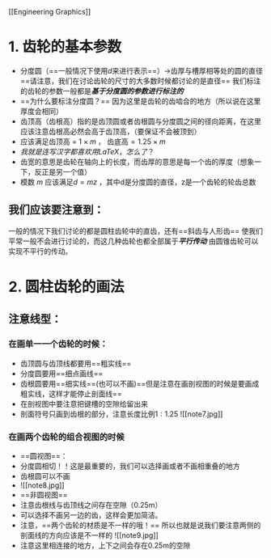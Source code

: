 [[Engineering Graphics]]
# 1. 齿轮的基本参数
- 分度圆（==一般情况下使用$d$来进行表示==）->齿厚与槽厚相等处的圆的直径 ==请注意，我们在讨论齿轮的尺寸的大多数时候都讨论的是直径== 我们标注的齿轮的参数一般都是***基于分度圆的参数进行标注的***
- ==为什么要标注分度圆？== 因为这里是齿轮的齿啮合的地方（所以说在这里厚度会相同）
- 齿顶高（齿根高）指的是齿顶圆或者齿根圆与分度圆之间的径向距离，在这里应该注意齿根高必然会高于齿顶高，（要保证不会被顶到）
- 应该满足齿顶高 = $1 × m$ ， 齿底高$= 1.25 × m$  
- $我就是连写汉字都喜欢用LaTeX，怎么了？$  
- 齿宽的意思是齿轮在轴向上的长度，而齿厚的意思是每一个齿的厚度（想象一下，反正是另一个值）
- 模数 $m$ 应该满足$d = mz$ ，其中d是分度圆的直径，z是一个齿轮的轮齿总数
## 我们应该要注意到：
一般的情况下我们讨论的都是圆柱齿轮中的直齿，还有==斜齿与人形齿== 使我们平常一般不会进行讨论的，而这几种齿轮也都全部属于***平行传动*** 由圆锥齿轮可以实现不平行的传动。
# 2. 圆柱齿轮的画法
## 注意线型：
### 在画单一一个齿轮的时候：
- 齿顶圆与齿顶线都要用==粗实线==
- 分度圆要用==细点画线==
- 齿根圆要用==细实线==(也可以不画)==但是注意在画剖视图的时候是要画成粗实线，这样才能停止剖面线==
- 在剖视图中要注意把键槽的空隙给留出来
- 剖面符号只画到齿根的部分，注意长度比例$1 : 1.25$
![[note7.jpg]]
### 在画两个齿轮的组合视图的时候
- ==圆视图==：
- 分度圆相切！！这是最重要的，我们可以选择画或者不画相重叠的地方
- 齿根圆可以不画
- ![[note8.jpg]]
- ==非圆视图==
- 注意齿根线与齿顶线之间存在空隙（0.25m）
- 可以选择不画另一边的齿，这样会更加简洁。
- 注意，==两个齿轮的材质是不一样的哦！== 所以也就是说我们要注意两侧的剖面线的方向应该是不一样的
![[note9.jpg]]
- 注意这里相连接的地方，上下之间会存在0.25m的空隙